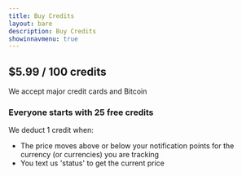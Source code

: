 ```yaml
---
title: Buy Credits
layout: bare
description: Buy Credits
showinnavmenu: true
---
```


<form action="https://api.cryptck.com/production/credits/purchase" method="POST">
  <script
    src="https://checkout.stripe.com/checkout.js" class="stripe-button"
    data-key="pk_live_zCEZrWcsRJ2hnOSfeKQgBthd"
    data-amount="599"
    data-name="cryptck"
    data-description="100 cryptck Credits"
    data-image="https://www.cryptck.com/assets/images/logo_small.png"
    data-bitcoin="true"
    data-allow-remember-me="false"
    data-zip-code="true"
    data-label="Add Credits"
    data-locale="auto">
  </script>
</form>


<h2>$5.99 / 100 credits</h2>
<p>We accept major credit cards and Bitcoin</p>

<h3>Everyone starts with 25 free credits</h3>

We deduct 1 credit when:
<ul>
<li>The price moves above or below your notification points for the currency (or currencies) you are tracking</li>
<li>You text us 'status' to get the current price</li>
</ul>
